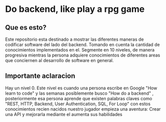 # Do backend, like play a rpg game

## Que es esto?

Este repositorio esta destinado a mostrar las diferentes maneras de codificar software del lado del backend. Tomando en cuenta la cantidad de conocimientos implementados en el. Segmente en 10 niveles, de manera progresiva mientras la persona adquiere conocimientos de diferentes areas que conciernen al desarrollo de software en general.

## Importante aclaracion

Hay un nivel 0. Este nivel es cuando una persona escribe en Google "How learn to code" y las semanas posiblemente busco "How do a backend" , posteriormente esa persona aprende que existen palabras claves como "REST, HTTP, Backend, User Authentication, SQL, For Loop" con estos conocimientos recien nacidos nuestro jugador empieza una aventura: Crear una API y mejorarla mediante el aumenta sus habilidades
